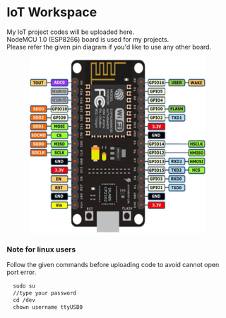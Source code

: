 # **IoT Workspace**
My IoT project codes will be uploaded here.<br />
NodeMCU 1.0 (ESP8266) board is used for my projects.<br />
Please refer the given pin diagram if you'd like to use any other board.<br />
<p align="center">
  <img width="400" height="400" src="https://github.com/AbhiramMundru/IoT/blob/main/pinDiag.png" alt="Pin Diagram">
</p>

<h3>Note for linux users</h3>
<p>

Follow the given commands before uploading code to avoid cannot open port error.

```
  sudo su
  //type your password
  cd /dev
  chown username ttyUSB0
  ```
</p>
